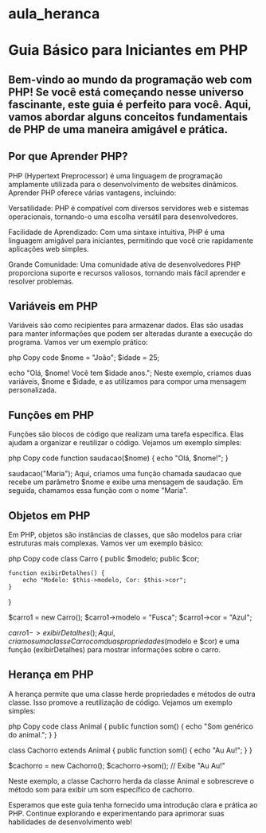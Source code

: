 # aula_heranca


# Guia Básico para Iniciantes em PHP
## Bem-vindo ao mundo da programação web com PHP! Se você está começando nesse universo fascinante, este guia é perfeito para você. Aqui, vamos abordar alguns conceitos fundamentais de PHP de uma maneira amigável e prática.

## Por que Aprender PHP?
PHP (Hypertext Preprocessor) é uma linguagem de programação amplamente utilizada para o desenvolvimento de websites dinâmicos. Aprender PHP oferece várias vantagens, incluindo:

Versatilidade: PHP é compatível com diversos servidores web e sistemas operacionais, tornando-o uma escolha versátil para desenvolvedores.

Facilidade de Aprendizado: Com uma sintaxe intuitiva, PHP é uma linguagem amigável para iniciantes, permitindo que você crie rapidamente aplicações web simples.

Grande Comunidade: Uma comunidade ativa de desenvolvedores PHP proporciona suporte e recursos valiosos, tornando mais fácil aprender e resolver problemas.

## Variáveis em PHP
Variáveis são como recipientes para armazenar dados. Elas são usadas para manter informações que podem ser alteradas durante a execução do programa. Vamos ver um exemplo prático:

php
Copy code
$nome = "João";
$idade = 25;

echo "Olá, $nome! Você tem $idade anos.";
Neste exemplo, criamos duas variáveis, $nome e $idade, e as utilizamos para compor uma mensagem personalizada.

## Funções em PHP
Funções são blocos de código que realizam uma tarefa específica. Elas ajudam a organizar e reutilizar o código. Vejamos um exemplo simples:

php
Copy code
function saudacao($nome) {
    echo "Olá, $nome!";
}

saudacao("Maria");
Aqui, criamos uma função chamada saudacao que recebe um parâmetro $nome e exibe uma mensagem de saudação. Em seguida, chamamos essa função com o nome "Maria".

## Objetos em PHP
Em PHP, objetos são instâncias de classes, que são modelos para criar estruturas mais complexas. Vamos ver um exemplo básico:

php
Copy code
class Carro {
    public $modelo;
    public $cor;

    function exibirDetalhes() {
        echo "Modelo: $this->modelo, Cor: $this->cor";
    }
}

$carro1 = new Carro();
$carro1->modelo = "Fusca";
$carro1->cor = "Azul";

$carro1->exibirDetalhes();
Aqui, criamos uma classe Carro com duas propriedades ($modelo e $cor) e uma função (exibirDetalhes) para mostrar informações sobre o carro.

## Herança em PHP
A herança permite que uma classe herde propriedades e métodos de outra classe. Isso promove a reutilização de código. Vejamos um exemplo simples:

php
Copy code
class Animal {
    public function som() {
        echo "Som genérico do animal.";
    }
}

class Cachorro extends Animal {
    public function som() {
        echo "Au Au!";
    }
}

$cachorro = new Cachorro();
$cachorro->som(); // Exibe "Au Au!"

Neste exemplo, a classe Cachorro herda da classe Animal e sobrescreve o método som para exibir um som específico de cachorro.

Esperamos que este guia tenha fornecido uma introdução clara e prática ao PHP. Continue explorando e experimentando para aprimorar suas habilidades de desenvolvimento web!






